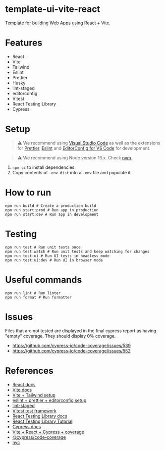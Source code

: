 # template-ui-vite-react

Template for building Web Apps using React + Vite.

# Features

- React
- Vite
- Tailwind
- Eslint
- Prettier
- Husky
- lint-staged
- editorconfig
- Vitest
- React Testing Library
- Cypress

# Setup

> ⚠️ We recommend using [Visual Studio Code](https://code.visualstudio.com/) as well as the extensions for [Prettier](https://marketplace.visualstudio.com/items?itemName=esbenp.prettier-vscode), [Eslint](https://marketplace.visualstudio.com/items?itemName=dbaeumer.vscode-eslint) and [EditorConfig for VS Code](https://marketplace.visualstudio.com/items?itemName=EditorConfig.EditorConfig) for development.

> ⚠️ We recommend using Node version 16.x. Check [nvm](https://github.com/nvm-sh/nvm).

1. `npm ci` to install dependencies.
2. Copy contents of `.env.dist` into a `.env` file and populate it.

# How to run

```
npm run build # Create a production build
npm run start:prod # Run app in production
npm run start:dev # Run app in development

```

# Testing

```
npm run test # Run unit tests once
npm run test:watch # Run unit tests and keep watching for changes
npm run test:ui # Run UI tests in headless mode
npm run test:ui:dev # Run UI in browser mode
```

# Useful commands

```
npm run lint # Run linter
npm run format # Run formatter
```

# Issues

Files that are not tested are displayed in the final cypress report as having "empty" coverage. They should display 0% coverage.

- https://github.com/cypress-io/code-coverage/issues/539
- https://github.com/cypress-io/code-coverage/issues/552

# References

- [React docs](https://react.dev/learn)
- [Vite docs](https://vitejs.dev/guide/)
- [Vite + Tailwind setup](https://tailwindcss.com/docs/guides/vite)
- [eslint + prettier + editorconfig setup](https://dev.to/npranto/how-i-setup-eslint-prettier-and-editorconfig-for-static-sites-33ep)
- [lint-staged](https://github.com/okonet/lint-staged)
- [Vitest test framework](https://vitest.dev/)
- [React Testing Library docs](https://testing-library.com/docs/react-testing-library/intro/)
- [React Testing Library Tutorial](https://www.robinwieruch.de/react-testing-library/)
- [Cypress docs](https://docs.cypress.io/guides/overview/why-cypress)
- [Vite + React + Cypress + coverage](https://medium.com/@nelfayran/cypress-react-and-vite-collaboration-bed6761808fc)
- [@cypress/code-coverage](https://github.com/cypress-io/code-coverage)
- [nyc](https://github.com/istanbuljs/nyc)
